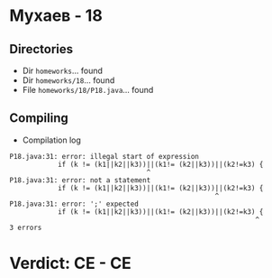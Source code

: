 # Мухаев - 18
## Directories
- Dir `homeworks`... found
- Dir `homeworks/18`... found
- File `homeworks/18/P18.java`... found
## Compiling
- Compilation log
```
P18.java:31: error: illegal start of expression
            if (k != (k1||k2||k3))||(k1!= (k2||k3))||(k2!=k3) {
                                  ^
P18.java:31: error: not a statement
            if (k != (k1||k2||k3))||(k1!= (k2||k3))||(k2!=k3) {
                                                   ^
P18.java:31: error: ';' expected
            if (k != (k1||k2||k3))||(k1!= (k2||k3))||(k2!=k3) {
                                                             ^
3 errors

```
# Verdict: **CE** - CE
